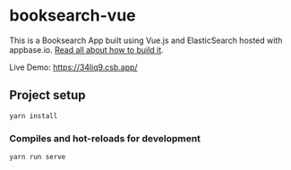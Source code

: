 # booksearch-vue

This is a Booksearch App built using Vue.js and ElasticSearch hosted with appbase.io. [Read all about how to build it](https://medium.com/@mohdashraf010897/42b0badf8ac6).

Live Demo: https://34liq9.csb.app/

## Project setup

```
yarn install
```

### Compiles and hot-reloads for development

```
yarn run serve
```
